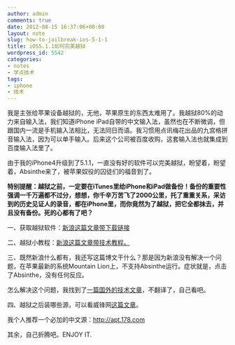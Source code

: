 ```yaml
---
author: admin
comments: true
date: 2012-08-15 16:37:06+00:00
layout: note
slug: how-to-jailbreak-ios-5-1-1
title: iOS5.1.1如何完美越狱
wordpress_id: 5542
categories:
- notes
- 学点技术
tags:
- iphone
- 技术
---
```


我是主张给苹果设备越狱的，无他，苹果原生的东西太难用了。我越狱80%的动力来自输入法，我们知道iPhone iPad自带的中文输入法，虽然也在不断微调，但跟国内一流是手机输入法相比，无法同日而语。我习惯用点讯梅花出品的九宫格拼音输入法，因为可以单手输入。后来这个公司被百度收购，这套输入法也就集成到百度输入法里了。

由于我的iPhone4升级到了5.1.1，一直没有好的软件可以完美越狱，盼望着，盼望着，Absinthe来了，被苹果奴役的囚徒们的福音到了。

**特别提醒：越狱之前，一定要在iTunes里给iPhone和iPad做备份！备份的重要性强调一千万遍都不过分，想想，你千辛万苦飞了2000公里，托了重重关系，采访到的历史见证人的录音，都在iPhone里，而你竟然为了越狱，把它全都抹去，并且没有备份。死的心都有了吧？**

一、获取越狱软件：[新浪这篇文章带下载链接](http://tech.sina.com.cn/s/2012-05-25/22137170570.shtml)

二、越狱小教程：[新浪这篇文章带技术教程。](http://tech.sina.com.cn/s/s/2012-05-29/09357184528.shtml)

三、既然新浪什么都有，我还写这篇博文干什么？那是因为新浪没有解决一个问题，在苹果最新的系统Mountain Lion上，不支持Absinthe运行。症状就是，点击了Absinthe，没有任何反应。

怎么解决这个问题，我找到了[一篇国外的技术文章](http://www.idownloadblog.com/2012/05/25/absinthe-2-0-mountain-lion/)，不翻译了，自己看吧。

四、越狱之后装哪些源，可以看威锋网[这篇文章](http://bbs.weiphone.com/read-htm-tid-3768526.html)。

我个人推荐一个必加的中文源：http://apt.178.com

其余，自己折腾吧。ENJOY IT.
